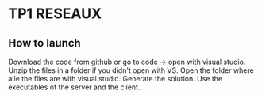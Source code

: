 # TP1 RESEAUX



## How to launch

Download the code from github or go to code -> open with visual studio.
Unzip the files in a folder if you didn't open with VS.
Open the folder where alle the files are with visual studio.
Generate the solution.
Use the executables of the server and the client.
